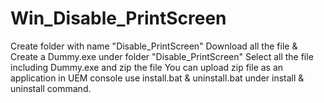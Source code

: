 # Win_Disable_PrintScreen

Create folder with name "Disable_PrintScreen"
Download all the file & Create a Dummy.exe under folder "Disable_PrintScreen"
Select all the file including Dummy.exe and zip the file
You can upload zip file as an application in UEM console
use install.bat & uninstall.bat under install & uninstall command.
